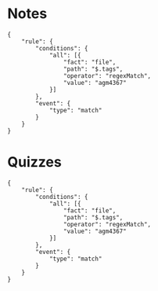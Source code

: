 # Notes

```aosr-deck-config
{
	"rule": {
		"conditions": {
			"all": [{
				"fact": "file",
				"path": "$.tags",
				"operator": "regexMatch",
				"value": "agm4367"
			}]
		},
		"event": {
			"type": "match"
		}
	}
}
```

# Quizzes
```aosr-deck-config
{
	"rule": {
		"conditions": {
			"all": [{
				"fact": "file",
				"path": "$.tags",
				"operator": "regexMatch",
				"value": "agm4367"
			}]
		},
		"event": {
			"type": "match"
		}
	}
}
```
